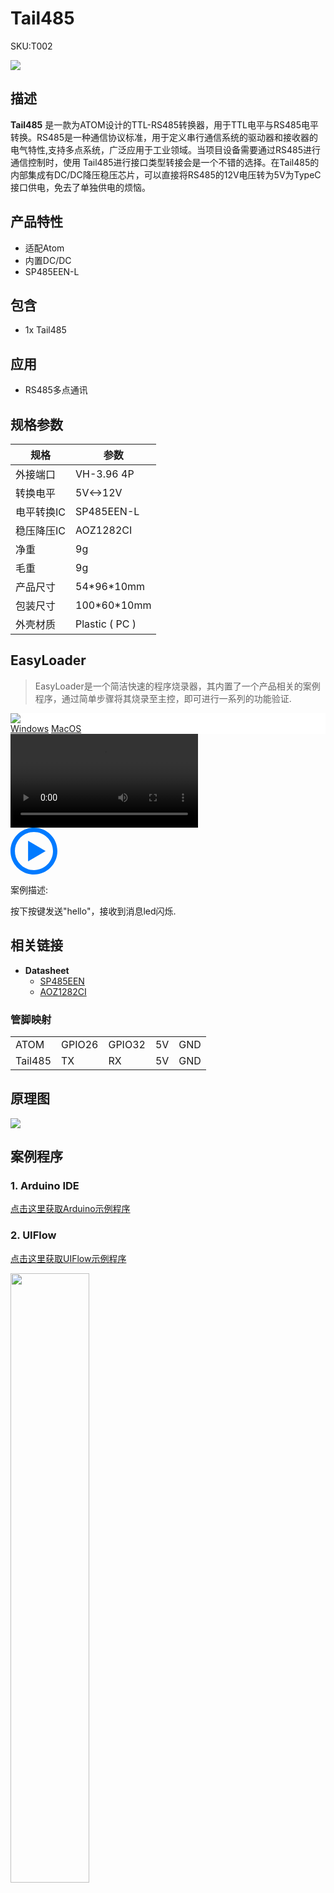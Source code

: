 # Tail485

<el-tag effect="plain">SKU:T002</el-tag>

<div class="product_pic"><img src="assets/img/product_pics/atom_base/tail485/tail485_01.webp"></div>

## 描述

**Tail485** 是一款为ATOM设计的TTL-RS485转换器，用于TTL电平与RS485电平转换。RS485是一种通信协议标准，用于定义串行通信系统的驱动器和接收器的电气特性,支持多点系统，广泛应用于工业领域。当项目设备需要通过RS485进行通信控制时，使用 Tail485进行接口类型转接会是一个不错的选择。在Tail485的内部集成有DC/DC降压稳压芯片，可以直接将RS485的12V电压转为5V为TypeC接口供电，免去了单独供电的烦恼。

## 产品特性

- 适配Atom
- 内置DC/DC
- SP485EEN-L

## 包含

- 1x Tail485

## 应用

- RS485多点通讯

## 规格参数

<table class="table-1">
    <thead>
    <tr>
        <th>规格</th>
        <th>参数</th>
    </tr>
    </thead>
    <tbody>
        <tr>
            <td>外接端口</td>
            <td>VH-3.96 4P</td>
        </tr>
        <tr>
            <td>转换电平</td>
            <td>5V<->12V</td>
        </tr>
        <tr>
            <td>电平转换IC</td>
            <td>SP485EEN-L</td>
        </tr>
        <tr>
            <td>稳压降压IC</td>
            <td>AOZ1282CI</td>
        </tr>
        <tr>
            <td>净重</td>
            <td>9g</td>
        </tr>
        <tr>
            <td>毛重</td>
            <td>9g</td>
        </tr>
        <tr>
            <td>产品尺寸</td>
            <td>54*96*10mm</td>
        </tr>
        <tr>
            <td>包装尺寸</td>
            <td>100*60*10mm</td>
        </tr>
        <tr>
            <td>外壳材质</td>
            <td>Plastic ( PC )</td>
        </tr>
     </tbody>
</table>

## EasyLoader

>EasyLoader是一个简洁快速的程序烧录器，其内置了一个产品相关的案例程序，通过简单步骤将其烧录至主控，即可进行一系列的功能验证.

<div class="easyloader-box">
    <div style="background-color:white;">
        <div><img src="https://m5stack.oss-cn-shenzhen.aliyuncs.com/image/easyloader_intro.webp"></div>
        <div class="easyloader-btn">
            <a href="https://m5stack.oss-cn-shenzhen.aliyuncs.com/EasyLoader/Windows/ATOM_BASE/EasyLoader_TAIL485_ATOM_BASE.exe">Windows</a>
            <a href="https://m5stack.oss-cn-shenzhen.aliyuncs.com/EasyLoader/MacOS/ATOM_BASE/EasyLoader_TAIL485_ATOM_BASE.dmg">MacOS</a>
            <!-- <a>Linux</a>
            <a>MacOS</a> -->
        </div>
    </div>
    <div>
        <video id="example_video" controls>
            <source src="https://m5stack.oss-cn-shenzhen.aliyuncs.com/video/Product_example_video/AtomBase/Tail485.mp4" type="video/mp4">
        </video>
        <div class="easyloader-mask">
        <a>
            <svg id="play-btn" t="1583228776634" class="icon" viewBox="0 0 1024 1024" version="1.1" xmlns="http://www.w3.org/2000/svg" p-id="4152" width="75" height="75"><path d="M512 0C229.216 0 0 229.216 0 512s229.216 512 512 512 512-229.216 512-512S794.784 0 512 0z m0 928C282.24 928 96 741.76 96 512S282.24 96 512 96s416 186.24 416 416-186.24 416-416 416zM384 288l384 224-384 224z" p-id="4153" fill="#007aff"></path></svg></a>
            <p>案例描述:</p>
            <p>按下按键发送"hello"，接收到消息led闪烁.</p>
        </div>
    </div>
</div>

## 相关链接

-  **Datasheet** 
    - [SP485EEN](https://m5stack.oss-cn-shenzhen.aliyuncs.com/resource/docs/datasheet/hat/SP485EEN_en.pdf)
    - [AOZ1282CI](https://m5stack.oss-cn-shenzhen.aliyuncs.com/resource/docs/datasheet/atombase/tail485/AOZ1282CI-datasheet.pdf)

### 管脚映射

<table>
 <tr><td>ATOM</td><td>GPIO26</td><td>GPIO32</td><td>5V</td><td>GND</td></tr>
 <tr><td>Tail485</td><td>TX</td><td>RX</td><td>5V</td><td>GND</td></tr>
</table>

## 原理图

<img src="assets/img/product_pics/atom_base/tail485/tail485_08.webp">


## 案例程序

### 1. Arduino IDE

[点击这里获取Arduino示例程序](https://github.com/m5stack/M5-ProductExampleCodes/tree/master/AtomBase/Tail485/Tail485)

### 2. UIFlow

[点击这里获取UIFlow示例程序](https://github.com/m5stack/M5-ProductExampleCodes/tree/master/AtomBase/Tail485/UIFlow)

<img src="assets/img/product_pics/atom_base/tail485/tail485_09.webp" width = "50%">

<script>

   var purchase_link = 'https://m5stack.com/collections/all/products/atom-tail485';

   anchor_search(purchase_link);
   scrollFunc();

</script>
